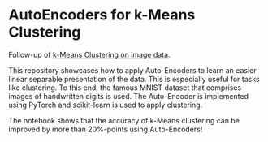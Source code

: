 # AutoEncoders for k-Means Clustering

Follow-up of [k-Means Clustering on image data](https://github.com/tschechlovdev/kmeans_MNIST).

This repository showcases how to apply Auto-Encoders to learn an easier linear separable presentation of the data.
This is especially useful for tasks like clustering. 
To this end, the famous MNIST dataset that comprises images of handwritten digits is used.
The Auto-Encoder is implemented using PyTorch and scikit-learn is used to apply clustering.

The notebook shows that the accuracy of k-Means clustering can be improved by more than 20%-points using Auto-Encoders!
